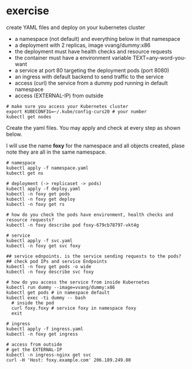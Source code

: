 # exercise

create YAML files and deploy on your kubernetes cluster
- a namespace (not default) and everything below in that namespace
- a deployment with 2 replicas, image vvang/dummy:x86
- the deployment must have health checks and resource requests
- the container must have a environment variable TEXT=any-word-you-want
- a service at port 80 targeting the deployment pods (port 8080)
- an ingress with default backend to send traffic to the service
- access (curl) the service from a dummy pod running in default namespace
- access (EXTERNAL-IP) from outside

```
# make sure you access your Kubernetes cluster
export KUBECONFIG=~/.kube/config-curs20 # your number
kubectl get nodes
```

Create the yaml files. You may apply and check at every step as shown below.

I will use the name **foxy** for the namespace and all objects created, plase note they  are all in the same namespace.

```
# namespace
kubectl apply -f namespace.yaml
kubectl get ns

# deployment (-> replicaset -> pods)
kubectl apply -f deploy.yaml
kubectl -n foxy get pods
kubectl -n foxy get deploy
kubectl -n foxy get rs

# how do you check the pods have environment, health checks and resource requests?
kubectl -n foxy describe pod foxy-679cb78797-vkt4g

# service
kubectl apply -f svc.yaml 
kubectl -n foxy get svc foxy

## service ednpoints. is the service sending requests to the pods?
## check pod IPs and service Endpoints
kubectl -n foxy get pods -o wide
kubectl -n foxy describe svc foxy

# how do you access the service from inside Kubernetes
kubectl run dummy --image=vvang/dummy:x86
kubectl get pods # in namespace default
kubectl exec -ti dummy -- bash
  # inside the pod
  curl foxy.foxy # service foxy in namespace foxy
  exit

# ingress
kubectl apply -f ingress.yaml
kubectl -n foxy get ingress

# access from outside
# get the EXTERNAL-IP
kubectl -n ingress-nginx get svc
curl -H 'Host: foxy.example.com' 206.189.249.80

```

